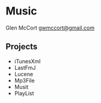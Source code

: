 # Music
Glen McCort <gwmccort@gmail.com>

## Projects
* iTunesXml
* LastFmJ
* Lucene
* Mp3File
* Musit
* PlayList
